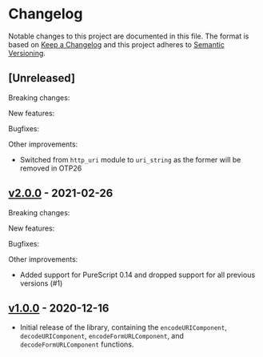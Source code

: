 # Changelog

Notable changes to this project are documented in this file. The format is based on [Keep a Changelog](https://keepachangelog.com/en/1.0.0/) and this project adheres to [Semantic Versioning](https://semver.org/spec/v2.0.0.html).

## [Unreleased]

Breaking changes:

New features:

Bugfixes:

Other improvements:

- Switched from `http_uri` module to `uri_string` as the former will be removed in OTP26

## [v2.0.0](https://github.com/purescript-contrib/purescript-js-uri/releases/tag/v2.0.0) - 2021-02-26

Breaking changes:

New features:

Bugfixes:

Other improvements:
- Added support for PureScript 0.14 and dropped support for all previous versions (#1)

## [v1.0.0](https://github.com/purescript-contrib/purescript-js-uri/releases/tag/v1.0.0) - 2020-12-16

- Initial release of the library, containing the `encodeURIComponent`, `decodeURIComponent`, `encodeFormURLComponent`, and `decodeFormURLComponent` functions.
